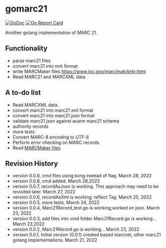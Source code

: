 # gomarc21

[![GoDoc](https://godoc.org/github.com/jasonzou/gomarc21/pkg/marc21?status.svg)](https://godoc.org/github.com/jasonzou/gomarc21/pkg/marc21)
[![Go Report Card](https://goreportcard.com/badge/github.com/jasonzou/gomarc21)](https://goreportcard.com/report/github.com/jasonzou/gomarc21)

Another golang implementation of MARC 21.

## Functionality

- parse marc21 files
- convert marc21 into mrk format
- write MARCMaker files https://www.loc.gov/marc/makrbrkr.html
- Read MARC21 and MARCXML data.

## A to-do list

- Read MARCXML data.
- convert marc21 into marc21 xml format
- convert marc21 into marc21 json format
- validate marc21 json against avarm marc21 schema
- authority records
- more tests
- Convert MARC-8 encoding to UTF-8
- Perform error checking on MARC records
- Read [MARCMaker files](https://www.loc.gov/marc/makrbrkr.html)

## Revision History
- version 0.0.8, cmd files using kong instead of flag. March 28, 2022
- version 0.0.8, cmd added. March 28,2022
- version 0.0.7, recordAsJson is working. This approach may need to be revisited later. March 27, 2022
- version 0.0.6, recordAsXml is working; reflect Tag. March 25, 2022
- version 0.0.5, more tests. March 24, 2022
- version 0.0.4, Marc21Record_test.go is working;worked on json. March 23, 2022
- version 0.0.3, add files into cmd folder Marc21Record.go is working... March 23,2022
- version 0.0.2, Marc21Record.go is working... March 23, 2022
- version 0.0.1, Initial version (0.0.1) created based marcnet, other marc21 golang implementations. March 21, 2022

